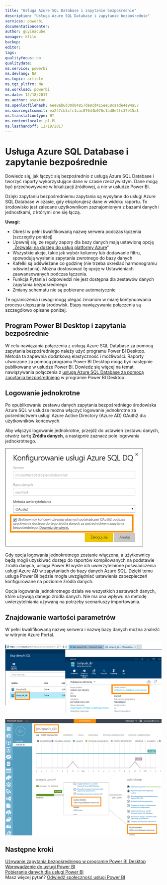 ```yaml
---
title: "Usługa Azure SQL Database i zapytanie bezpośrednie"
description: "Usługa Azure SQL Database i zapytanie bezpośrednie"
services: powerbi
documentationcenter: 
author: guyinacube
manager: kfile
backup: 
editor: 
tags: 
qualityfocus: no
qualitydate: 
ms.service: powerbi
ms.devlang: NA
ms.topic: article
ms.tgt_pltfrm: NA
ms.workload: powerbi
ms.date: 12/18/2017
ms.author: asaxton
ms.openlocfilehash: 6ee8ab6d30d84857de9cd415ee58caade4e94a57
ms.sourcegitcommit: ea247cb3cfc1cac076d4b076c1ad8e2fc37e15a1
ms.translationtype: HT
ms.contentlocale: pl-PL
ms.lasthandoff: 12/19/2017
---
```

# <a name="azure-sql-database-with-directquery"></a>Usługa Azure SQL Database i zapytanie bezpośrednie
Dowiedz się, jak łączyć się bezpośrednio z usługą Azure SQL Database i tworzyć raporty wykorzystujące dane w czasie rzeczywistym. Dane mogą być przechowywane w lokalizacji źródłowej, a nie w usłudze Power BI.

Dzięki zapytaniu bezpośredniemu zapytania są wysyłane do usługi Azure SQL Database w czasie, gdy eksplorujesz dane w widoku raportu. To środowisko jest zalecane użytkownikom zaznajomionym z bazami danych i jednostkami, z którymi one się łączą.

**Uwagi:**

* Określ w pełni kwalifikowaną nazwę serwera podczas łączenia (szczegóły poniżej)
* Upewnij się, że reguły zapory dla bazy danych mają ustawioną opcję „[Zezwalaj na dostęp do usług platformy Azure](https://msdn.microsoft.com/library/azure/ee621782.aspx)”
* Wszystkie akcje, takie jak wybór kolumny lub dodawanie filtru, spowodują wysłanie zapytania zwrotnego do bazy danych
* Kafelki są odświeżane co godzinę (nie trzeba określać harmonogramu odświeżania). Można dostosować tę opcję w Ustawieniach zaawansowanych podczas łączenia.
* Funkcja Pytania i odpowiedzi nie jest dostępna dla zestawów danych zapytania bezpośredniego
* Zmiany schematu nie są pobierane automatycznie

Te ograniczenia i uwagi mogą ulegać zmianom w miarę kontynuowania procesu ulepszania środowisk. Etapy nawiązywania połączenia są szczegółowo opisane poniżej. 

## <a name="power-bi-desktop-and-directquery"></a>Program Power BI Desktop i zapytania bezpośrednie
W celu nawiązania połączenia z usługą Azure SQL Database za pomocą zapytania bezpośredniego należy użyć programu Power BI Desktop. Metoda ta zapewnia dodatkową elastyczność i możliwości. Raporty utworzone za pomocą programu Power BI Desktop mogą być następnie publikowane w usłudze Power BI. Dowiedz się więcej na temat nawiązywania połączenia z [usługą Azure SQL Database za pomocą zapytania bezpośredniego](desktop-use-directquery.md) w programie Power BI Desktop. 

## <a name="single-sign-on"></a>Logowanie jednokrotne

Po opublikowaniu zestawu danych zapytania bezpośredniego środowiska Azure SQL w usłudze można włączyć logowanie jednokrotne za pośrednictwem usługi Azure Active Directory (Azure AD) OAuth2 dla użytkowników końcowych. 

Aby włączyć logowanie jednokrotne, przejdź do ustawień zestawu danych, otwórz kartę **Źródła danych**, a następnie zaznacz pole logowania jednokrotnego.

![Okno dialogowe konfigurowania usługi Azure SQL DQ](media/service-azure-sql-database-with-direct-connect/sso-dialog.png)

Gdy opcja logowania jednokrotnego zostanie włączona, a użytkownicy będą mogli uzyskiwać dostęp do raportów kompilowanych na podstawie źródła danych, usługa Power BI wyśle ich uwierzytelnione poświadczenia usługi Azure AD w zapytaniach do bazy danych Azure SQL. Dzięki temu usługa Power BI będzie mogła uwzględniać ustawienia zabezpieczeń konfigurowane na poziomie źródła danych.

Opcja logowania jednokrotnego działa we wszystkich zestawach danych, które używają danego źródła danych. Nie ma ona wpływu na metodę uwierzytelniania używaną na potrzeby scenariuszy importowania.

## <a name="finding-parameter-values"></a>Znajdowanie wartości parametrów
W pełni kwalifikowaną nazwę serwera i nazwę bazy danych można znaleźć w witrynie Azure Portal.

![](media/service-azure-sql-database-with-direct-connect/azureportnew_update.png)

![](media/service-azure-sql-database-with-direct-connect/azureportal_update.png)

## <a name="next-steps"></a>Następne kroki
[Używanie zapytania bezpośredniego w programie Power BI Desktop](desktop-use-directquery.md)  
[Wprowadzenie do usługi Power BI](service-get-started.md)  
[Pobieranie danych dla usługi Power BI](service-get-data.md)  
Masz więcej pytań? [Odwiedź społeczność usługi Power BI](http://community.powerbi.com/)
